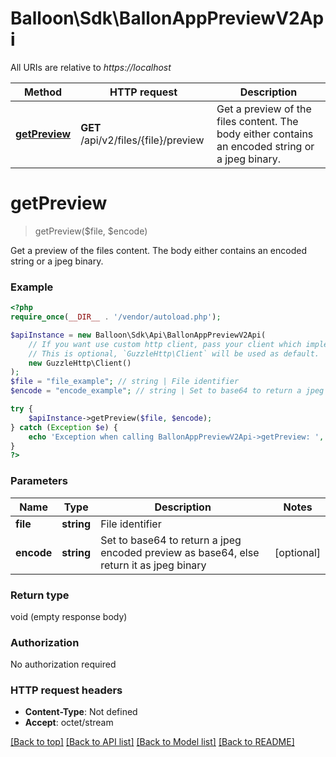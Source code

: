 # Balloon\Sdk\BallonAppPreviewV2Api

All URIs are relative to *https://localhost*

Method | HTTP request | Description
------------- | ------------- | -------------
[**getPreview**](BallonAppPreviewV2Api.md#getPreview) | **GET** /api/v2/files/{file}/preview | Get a preview of the files content. The body either contains an encoded string or a jpeg binary.


# **getPreview**
> getPreview($file, $encode)

Get a preview of the files content. The body either contains an encoded string or a jpeg binary.

### Example
```php
<?php
require_once(__DIR__ . '/vendor/autoload.php');

$apiInstance = new Balloon\Sdk\Api\BallonAppPreviewV2Api(
    // If you want use custom http client, pass your client which implements `GuzzleHttp\ClientInterface`.
    // This is optional, `GuzzleHttp\Client` will be used as default.
    new GuzzleHttp\Client()
);
$file = "file_example"; // string | File identifier
$encode = "encode_example"; // string | Set to base64 to return a jpeg encoded preview as base64, else return it as jpeg binary

try {
    $apiInstance->getPreview($file, $encode);
} catch (Exception $e) {
    echo 'Exception when calling BallonAppPreviewV2Api->getPreview: ', $e->getMessage(), PHP_EOL;
}
?>
```

### Parameters

Name | Type | Description  | Notes
------------- | ------------- | ------------- | -------------
 **file** | **string**| File identifier |
 **encode** | **string**| Set to base64 to return a jpeg encoded preview as base64, else return it as jpeg binary | [optional]

### Return type

void (empty response body)

### Authorization

No authorization required

### HTTP request headers

 - **Content-Type**: Not defined
 - **Accept**: octet/stream

[[Back to top]](#) [[Back to API list]](../../README.md#documentation-for-api-endpoints) [[Back to Model list]](../../README.md#documentation-for-models) [[Back to README]](../../README.md)

